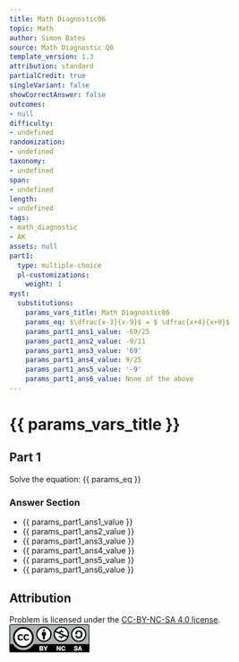 ```yaml
---
title: Math Diagnostic06
topic: Math
author: Simon Bates
source: Math Diagnostic Q6
template_version: 1.3
attribution: standard
partialCredit: true
singleVariant: false
showCorrectAnswer: false
outcomes:
- null
difficulty:
- undefined
randomization:
- undefined
taxonomy:
- undefined
span:
- undefined
length:
- undefined
tags:
- math_diagnostic
- AK
assets: null
part1:
  type: multiple-choice
  pl-customizations:
    weight: 1
myst:
  substitutions:
    params_vars_title: Math Diagnostic06
    params_eq: $\dfrac{x-3}{x-9}$ = $ \dfrac{x+4}{x+9}$
    params_part1_ans1_value: -69/25
    params_part1_ans2_value: -9/11
    params_part1_ans3_value: '69'
    params_part1_ans4_value: 9/25
    params_part1_ans5_value: '-9'
    params_part1_ans6_value: None of the above
---
```

# {{ params_vars_title }}

## Part 1

Solve the equation: {{ params_eq }}

### Answer Section

- {{ params_part1_ans1_value }}
- {{ params_part1_ans2_value }}
- {{ params_part1_ans3_value }}
- {{ params_part1_ans4_value }}
- {{ params_part1_ans5_value }}
- {{ params_part1_ans6_value }}

## Attribution

Problem is licensed under the [CC-BY-NC-SA 4.0 license](https://creativecommons.org/licenses/by-nc-sa/4.0/).<br> ![The Creative Commons 4.0 license requiring attribution-BY, non-commercial-NC, and share-alike-SA license.](https://raw.githubusercontent.com/firasm/bits/master/by-nc-sa.png)